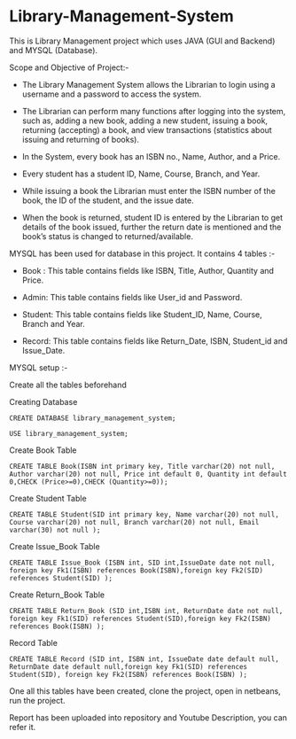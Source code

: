 
# Library-Management-System

This is Library Management project which uses JAVA (GUI and Backend) and MYSQL (Database).

Scope and Objective of Project:-

  - The Library Management System allows the Librarian to login using a username and a password to access the system. 

  - The Librarian can perform many functions after logging into the system, such as, adding a new book, adding a new student, issuing a book, returning (accepting) a book, and view transactions (statistics about issuing and returning of books).

  - In the System, every book has an ISBN no., Name, Author, and a Price. 

  - Every student has a student ID, Name, Course, Branch, and Year.

  - While issuing a book the Librarian must enter the ISBN number of the book, the ID of the student, and the issue date. 

  - When the book is returned, student ID is entered by the Librarian to get details of the book issued, further the return date is mentioned and the book’s status is changed to returned/available.


MYSQL has been used for database in this project. It contains 4 tables :- 

 - Book : This table contains fields like ISBN, Title, Author, Quantity and Price.
    
  -	Admin: This table contains fields like User_id and Password.
    
  -	Student: This table contains fields like Student_ID, Name, Course, Branch and Year. 
  
  -	Record: This table contains fields like Return_Date, ISBN, Student_id and Issue_Date.

MYSQL setup :- 
 
Create all the tables beforehand

Creating Database

    CREATE DATABASE library_management_system;

    USE library_management_system;

Create Book Table

    CREATE TABLE Book(ISBN int primary key, Title varchar(20) not null, Author varchar(20) not null, Price int default 0, Quantity int default 0,CHECK (Price>=0),CHECK (Quantity>=0));

Create Student Table

    CREATE TABLE Student(SID int primary key, Name varchar(20) not null, Course varchar(20) not null, Branch varchar(20) not null, Email varchar(30) not null );

Create Issue_Book Table

    CREATE TABLE Issue_Book (ISBN int, SID int,IssueDate date not null, foreign key Fk1(ISBN) references Book(ISBN),foreign key Fk2(SID) references Student(SID) ); 

Create Return_Book Table

    CREATE TABLE Return_Book (SID int,ISBN int, ReturnDate date not null, foreign key Fk1(SID) references Student(SID),foreign key Fk2(ISBN) references Book(ISBN) );

Record Table

    CREATE TABLE Record (SID int, ISBN int, IssueDate date default null, ReturnDate date default null,foreign key Fk1(SID) references Student(SID), foreign key Fk2(ISBN) references Book(ISBN) ); 

One all this tables have been created, clone the project, open in netbeans, run the project.

Report has been uploaded into repository and Youtube Description, you can refer it.





